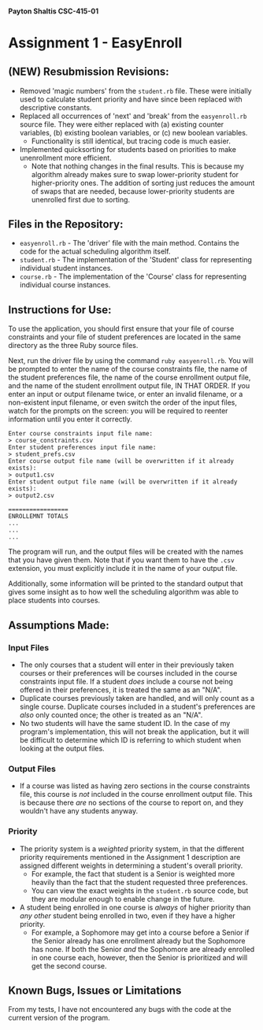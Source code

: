 #### Payton Shaltis CSC-415-01
# Assignment 1 - EasyEnroll

## (NEW) Resubmission Revisions:
- Removed 'magic numbers' from the `student.rb` file. These were initially used to calculate student priority and have since been replaced with descriptive constants.
- Replaced all occurrences of 'next' and 'break' from the `easyenroll.rb` source file. They were either replaced with (a) existing counter variables, (b) existing boolean variables, or (c) new boolean variables.
    - Functionality is still identical, but tracing code is much easier.
- Implemented quicksorting for students based on priorities to make unenrollment more efficient.
    - Note that nothing changes in the final results. This is because my algorithm already makes sure to swap lower-priority student for higher-priority ones. The addition of sorting just reduces the amount of swaps that are needed, because lower-priority students are unenrolled first due to sorting.

## Files in the Repository:
- `easyenroll.rb` - The 'driver' file with the main method. Contains the code for the actual scheduling algorithm itself.
- `student.rb` - The implementation of the 'Student' class for representing individual student instances.
- `course.rb` - The implementation of the 'Course' class for representing individual course instances.

## Instructions for Use:
To use the application, you should first ensure that your file of course constraints and your file of student preferences are located in the same directory as the three Ruby source files.

Next, run the driver file by using the command `ruby easyenroll.rb`. You will be prompted to enter the name of the course constraints file, the name of the student preferences file, the name of the course enrollment output file, and the name of the student enrollment output file, IN THAT ORDER. If you enter an input or output filename twice, or enter an invalid filename, or a non-existent input filename, or even switch the order of the input files, watch for the prompts on the screen: you will be required to reenter information until you enter it correctly.

```
Enter course constraints input file name:
> course_constraints.csv
Enter student preferences input file name:
> student_prefs.csv
Enter course output file name (will be overwritten if it already exists):
> output1.csv
Enter student output file name (will be overwritten if it already exists):
> output2.csv

=================
ENROLLEMNT TOTALS
...
...
...
```

The program will run, and the output files will be created with the names that you have given them. Note that if you want them to have the `.csv` extension, you must explicitly include it in the name of your output file.

Additionally, some information will be printed to the standard output that gives some insight as to how well the scheduling algorithm was able to place students into courses.

## Assumptions Made:

### Input Files
* The only courses that a student will enter in their previously taken courses or their preferences will be courses included in the course constraints input file. If a student _does_ include a course not being offered in their preferences, it is treated the same as an "N/A".
* Duplicate courses previously taken are handled, and will only count as a single course. Duplicate courses included in a student's preferences are _also_ only counted once; the other is treated as an "N/A".
* No two students will have the same student ID. In the case of my program's implementation, this will not break the application, but it will be difficult to determine which ID is referring to which student when looking at the output files.

### Output Files
* If a course was listed as having zero sections in the course constraints file, this course is _not_ included in the course enrollment output file. This is because there _are_ no sections of the course to report on, and they wouldn't have any students anyway.

### Priority
* The priority system is a _weighted_ priority system, in that the different priority requirements mentioned in the Assignment 1 description are assigned different weights in determining a student's overall priority. 
    * For example, the fact that student is a Senior is weighted more heavily than the fact that the student requested three preferences. 
    * You can view the exact weights in the `student.rb` source code, but they are modular enough to enable change in the future.
* A student being enrolled in one course is _always_ of higher priority than _any other_ student being enrolled in two, even if they have a higher priority.
    * For example, a Sophomore may get into a course before a Senior if the Senior already has one enrollment already but the Sophomore has none. If both the Senior _and_ the Sophomore are already enrolled in one course each, however, then the Senior is prioritized and will get the second course.

## Known Bugs, Issues or Limitations
From my tests, I have not encountered any bugs with the code at the current version of the program.
